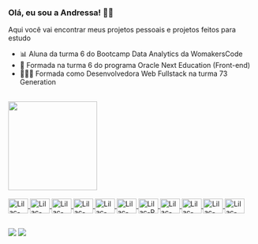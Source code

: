 ### Olá, eu sou a Andressa! 👩🏻

Aqui você vai encontrar meus projetos pessoais e projetos feitos para estudo

- 📊 Aluna da turma 6 do Bootcamp Data Analytics da WomakersCode
- 🔋 Formada na turma 6 do programa Oracle Next Education (Front-end)
- 👩🏻‍💻 Formada como Desenvolvedora Web Fullstack na turma 73 Generation

<br>
 <div>
  <a href="https://github.com/DarthLilac">
  <img height="180em" src="https://github-readme-stats.vercel.app/api/top-langs/?username=DarthLilac&layout=compact&langs_count=16&theme=jolly"/>
</div>
<div style="display: inline_block"><br>
  <img align="center" alt="Lilac-Python" height="30" width="40" src="https://cdn.jsdelivr.net/gh/devicons/devicon@latest/icons/python/python-original.svg" />
  <img align="center" alt="Lilac-Java" height="30" width="40" src="https://cdn.jsdelivr.net/gh/devicons/devicon@latest/icons/java/java-original.svg" />
  <img align="center" alt="Lilac-html" height="30" width="40" src="https://cdn.jsdelivr.net/gh/devicons/devicon@latest/icons/html5/html5-original.svg" />
  <img align="center" alt="Lilac-css" height="30" width="40" src="https://cdn.jsdelivr.net/gh/devicons/devicon@latest/icons/css3/css3-original.svg" />
 <img align="center" alt="Lilac-JS" height="30" width="40" src="https://cdn.jsdelivr.net/gh/devicons/devicon@latest/icons/javascript/javascript-original.svg" />
  <img align="center" alt="Lilac-react" height="30" width="40" src="https://cdn.jsdelivr.net/gh/devicons/devicon@latest/icons/react/react-original.svg" />
  <img align="center" alt="Lilac-R" height="30" width="40" src="https://cdn.jsdelivr.net/gh/devicons/devicon@latest/icons/r/r-original.svg" />
  <img align="center" alt="Lilac-sqlserver" height="30" width="40" src="https://cdn.jsdelivr.net/gh/devicons/devicon@latest/icons/microsoftsqlserver/microsoftsqlserver-original.svg" />
  <img align="center" alt="Lilac-mysql" height="30" width="40" src="https://cdn.jsdelivr.net/gh/devicons/devicon@latest/icons/mysql/mysql-original.svg" />
  <img align="center" alt="Lilac-spring" height="30" width="40" src="https://cdn.jsdelivr.net/gh/devicons/devicon@latest/icons/spring/spring-original.svg" />
   <img align="center" alt="Lilac-insomnia" height="30" width="40" src="https://cdn.jsdelivr.net/gh/devicons/devicon@latest/icons/insomnia/insomnia-original.svg" />
  
  </div>
  
  ##
 
<div> 
  <a href = "mailto:dessalr@live.com"><img src="https://img.shields.io/badge/-Gmail-%23333?style=for-the-badge&logo=gmail&logoColor=white" target="_blank"></a>
  <a href="https://www.linkedin.com/in/andressa-lourenco-da-rocha/" target="_blank"><img src="https://img.shields.io/badge/-LinkedIn-%230077B5?style=for-the-badge&logo=linkedin&logoColor=white" target="_blank"></a> 
 
 
</div>

